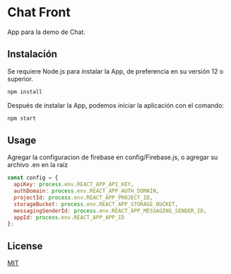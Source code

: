 # Chat Front

App para la demo de Chat.

## Instalación

Se requiere Node.js para instalar la App, de preferencia en su versión 12 o superior.

```bash
npm install

```

Después de instalar la App, podemos iniciar la aplicación con el comando:

```bash
npm start
```

## Usage
Agregar la configuracion de firebase en config/Firebase.js, o agregar su archivo .en en la raíz

```js
const config = {
  apiKey: process.env.REACT_APP_API_KEY,
  authDomain: process.env.REACT_APP_AUTH_DOMAIN,
  projectId: process.env.REACT_APP_PROJECT_ID,
  storageBucket: process.env.REACT_APP_STORAGE_BUCKET,
  messagingSenderId: process.env.REACT_APP_MESSAGING_SENDER_ID,
  appId: process.env.REACT_APP_APP_ID
};
```



## License
[MIT](https://choosealicense.com/licenses/mit/)
